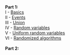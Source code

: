 <b>Part 1:</b><br>
I - <a href="http://geekresearchlab.net/coursera/d-math/basic.jpg">Basics</a><br>
II - <a href="http://geekresearchlab.net/coursera/d-math/events.jpg">Events</a><br>
III - <a href="http://geekresearchlab.net/coursera/d-math/union.jpg">Union</a><br>
IV - <a href="http://geekresearchlab.net/coursera/d-math/random.jpg">Random variables</a><br>
V - <a href="http://geekresearchlab.net/coursera/d-math/uniform-random.jpg">Uniform random variables</a><br>
VI - <a href="http://geekresearchlab.net/coursera/d-math/random-algm.jpg">Randomized algorithms</a><br>
<br>
<b>Part 2:</b><br>
